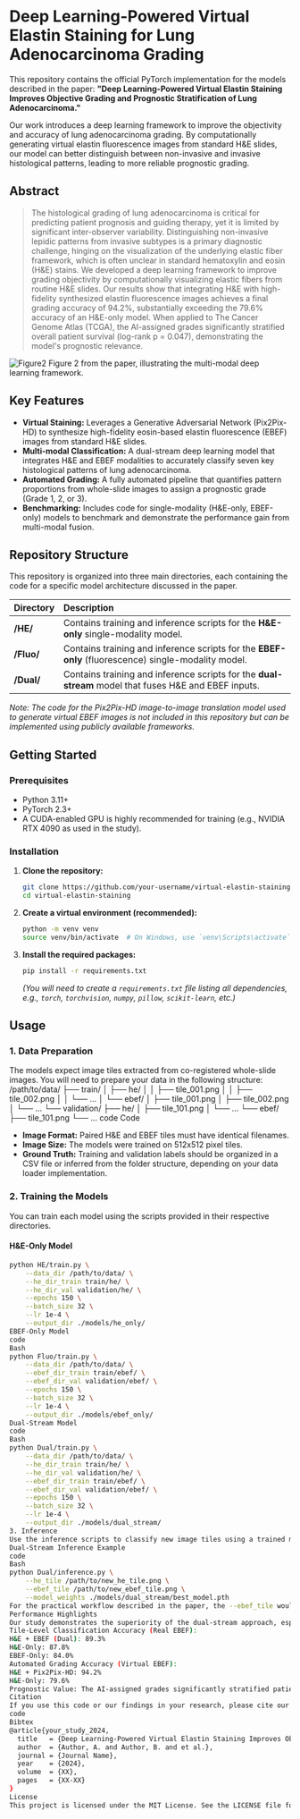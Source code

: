 # Deep Learning-Powered Virtual Elastin Staining for Lung Adenocarcinoma Grading

This repository contains the official PyTorch implementation for the models described in the paper: **"Deep Learning-Powered Virtual Elastin Staining Improves Objective Grading and Prognostic Stratification of Lung Adenocarcinoma."**

Our work introduces a deep learning framework to improve the objectivity and accuracy of lung adenocarcinoma grading. By computationally generating virtual elastin fluorescence images from standard H&E slides, our model can better distinguish between non-invasive and invasive histological patterns, leading to more reliable prognostic grading.


## Abstract

> The histological grading of lung adenocarcinoma is critical for predicting patient prognosis and guiding therapy, yet it is limited by significant inter-observer variability. Distinguishing non-invasive lepidic patterns from invasive subtypes is a primary diagnostic challenge, hinging on the visualization of the underlying elastic fiber framework, which is often unclear in standard hematoxylin and eosin (H&E) stains. We developed a deep learning framework to improve grading objectivity by computationally visualizing elastic fibers from routine H&E slides. Our results show that integrating H&E with high-fidelity synthesized elastin fluorescence images achieves a final grading accuracy of 94.2%, substantially exceeding the 79.6% accuracy of an H&E-only model. When applied to The Cancer Genome Atlas (TCGA), the AI-assigned grades significantly stratified overall patient survival (log-rank p = 0.047), demonstrating the model's prognostic relevance.

![Figure2](https://github.com/user-attachments/assets/407467e7-cef2-42c8-aea8-398c8b268b82)
Figure 2 from the paper, illustrating the multi-modal deep learning framework.

## Key Features

- **Virtual Staining:** Leverages a Generative Adversarial Network (Pix2Pix-HD) to synthesize high-fidelity eosin-based elastin fluorescence (EBEF) images from standard H&E slides.
- **Multi-modal Classification:** A dual-stream deep learning model that integrates H&E and EBEF modalities to accurately classify seven key histological patterns of lung adenocarcinoma.
- **Automated Grading:** A fully automated pipeline that quantifies pattern proportions from whole-slide images to assign a prognostic grade (Grade 1, 2, or 3).
- **Benchmarking:** Includes code for single-modality (H&E-only, EBEF-only) models to benchmark and demonstrate the performance gain from multi-modal fusion.

## Repository Structure

This repository is organized into three main directories, each containing the code for a specific model architecture discussed in the paper.

| Directory | Description                                                                                             |
| :-------- | :------------------------------------------------------------------------------------------------------ |
| **/HE/**  | Contains training and inference scripts for the **H&E-only** single-modality model.                   |
| **/Fluo/**| Contains training and inference scripts for the **EBEF-only** (fluorescence) single-modality model.     |
| **/Dual/**| Contains training and inference scripts for the **dual-stream** model that fuses H&E and EBEF inputs. |

*Note: The code for the Pix2Pix-HD image-to-image translation model used to generate virtual EBEF images is not included in this repository but can be implemented using publicly available frameworks.*

## Getting Started

### Prerequisites

- Python 3.11+
- PyTorch 2.3+
- A CUDA-enabled GPU is highly recommended for training (e.g., NVIDIA RTX 4090 as used in the study).

### Installation

1.  **Clone the repository:**
    ```bash
    git clone https://github.com/your-username/virtual-elastin-staining.git
    cd virtual-elastin-staining
    ```

2.  **Create a virtual environment (recommended):**
    ```bash
    python -m venv venv
    source venv/bin/activate  # On Windows, use `venv\Scripts\activate`
    ```

3.  **Install the required packages:**
    ```bash
    pip install -r requirements.txt
    ```
    *(You will need to create a `requirements.txt` file listing all dependencies, e.g., `torch`, `torchvision`, `numpy`, `pillow`, `scikit-learn`, etc.)*

## Usage

### 1. Data Preparation

The models expect image tiles extracted from co-registered whole-slide images. You will need to prepare your data in the following structure:
/path/to/data/
├── train/
│ ├── he/
│ │ ├── tile_001.png
│ │ ├── tile_002.png
│ │ └── ...
│ └── ebef/
│ ├── tile_001.png
│ ├── tile_002.png
│ └── ...
└── validation/
├── he/
│ ├── tile_101.png
│ └── ...
└── ebef/
├── tile_101.png
└── ...
code
Code
-   **Image Format:** Paired H&E and EBEF tiles must have identical filenames.
-   **Image Size:** The models were trained on 512x512 pixel tiles.
-   **Ground Truth:** Training and validation labels should be organized in a CSV file or inferred from the folder structure, depending on your data loader implementation.

### 2. Training the Models

You can train each model using the scripts provided in their respective directories.

#### H&E-Only Model
```bash
python HE/train.py \
    --data_dir /path/to/data/ \
    --he_dir_train train/he/ \
    --he_dir_val validation/he/ \
    --epochs 150 \
    --batch_size 32 \
    --lr 1e-4 \
    --output_dir ./models/he_only/
EBEF-Only Model
code
Bash
python Fluo/train.py \
    --data_dir /path/to/data/ \
    --ebef_dir_train train/ebef/ \
    --ebef_dir_val validation/ebef/ \
    --epochs 150 \
    --batch_size 32 \
    --lr 1e-4 \
    --output_dir ./models/ebef_only/
Dual-Stream Model
code
Bash
python Dual/train.py \
    --data_dir /path/to/data/ \
    --he_dir_train train/he/ \
    --he_dir_val validation/he/ \
    --ebef_dir_train train/ebef/ \
    --ebef_dir_val validation/ebef/ \
    --epochs 150 \
    --batch_size 32 \
    --lr 1e-4 \
    --output_dir ./models/dual_stream/
3. Inference
Use the inference scripts to classify new image tiles using a trained model checkpoint.
Dual-Stream Inference Example
code
Bash
python Dual/inference.py \
    --he_tile /path/to/new_he_tile.png \
    --ebef_tile /path/to/new_ebef_tile.png \
    --model_weights ./models/dual_stream/best_model.pth
For the practical workflow described in the paper, the --ebef_tile would be a virtual EBEF image generated by a pre-trained GAN (e.g., Pix2Pix-HD).
Performance Highlights
Our study demonstrates the superiority of the dual-stream approach, especially when using high-fidelity virtual EBEF images.
Tile-Level Classification Accuracy (Real EBEF):
H&E + EBEF (Dual): 89.3%
H&E-Only: 87.8%
EBEF-Only: 84.0%
Automated Grading Accuracy (Virtual EBEF):
H&E + Pix2Pix-HD: 94.2%
H&E-Only: 79.6%
Prognostic Value: The AI-assigned grades significantly stratified patient survival in the independent TCGA-LUAD cohort (log-rank p = 0.047).
Citation
If you use this code or our findings in your research, please cite our paper:
code
Bibtex
@article{your_study_2024,
  title   = {Deep Learning-Powered Virtual Elastin Staining Improves Objective Grading and Prognostic Stratification of Lung Adenocarcinoma},
  author  = {Author, A. and Author, B. and et al.},
  journal = {Journal Name},
  year    = {2024},
  volume  = {XX},
  pages   = {XX-XX}
}
License
This project is licensed under the MIT License. See the LICENSE file for details.

